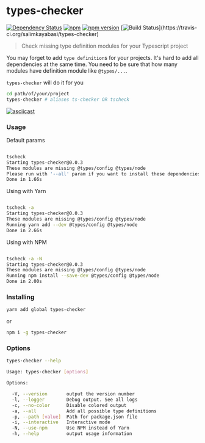 # types-checker

[![Dependency Status](https://img.shields.io/david/salimkayabasi/types-checker.svg)](https://david-dm.org/salimkayabasi/types-checker)
[![npm](https://img.shields.io/npm/dm/types-checker.svg?maxAge=2592000)]()
[![npm version](https://badge.fury.io/js/types-checker.svg)](https://badge.fury.io/js/types-checker)
[![Build Status](https://travis-ci.org/salimkayabasi/types-checker.svg?)](https://travis-ci.org/salimkayabasi/types-checker)

> Check missing type definition modules for your Typescript project

You may forget to add `type definition`s for your projects. It's hard to add all dependencies at 
the same time. You need to be sure that how many modules have definition module like `@types/...`.

`types-checker` will do it for you

```bash
cd path/of/your/project
types-checker # aliases ts-checker OR tscheck
```

[![asciicast](https://asciinema.org/a/ZyQ7R7YoLccHX2tpL5IdgsK81.png)](https://asciinema.org/a/ZyQ7R7YoLccHX2tpL5IdgsK81)

### Usage

Default params
```bash

tscheck
Starting types-checker@0.0.3
These modules are missing @types/config @types/node
Please run with '--all' param if you want to install these dependencies
Done in 1.66s

```

Using with Yarn
```bash

tscheck -a
Starting types-checker@0.0.3
These modules are missing @types/config @types/node
Running yarn add --dev @types/config @types/node
Done in 2.66s

```

Using with NPM
```bash

tscheck -a -N
Starting types-checker@0.0.3
These modules are missing @types/config @types/node
Running npm install --save-dev @types/config @types/node
Done in 2.00s

```


### Installing
```bash
yarn add global types-checker
```
or
```bash
npm i -g types-checker
```

### Options
```bash
types-checker --help

Usage: types-checker [options]

Options:

  -V, --version       output the version number
  -l, --logger        Debug output. See all logs
  -c, --no-color      Disable colored output
  -a, --all           Add all possible type definitions
  -p, --path [value]  Path for package.json file
  -i, --interactive   Interactive mode
  -N, --use-npm       Use NPM instead of Yarn
  -h, --help          output usage information

```



